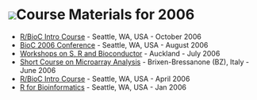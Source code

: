 ![](/images/icons/help.gif)Course Materials for 2006
====================================================

* [R/BioC Intro Course](biocintro_oct/) - Seattle, WA, USA - October 2006
* [BioC 2006 Conference](BioC2006/) - Seattle, WA, USA - August 2006
* [Workshops on S, R and Bioconductor](aucklandwksp/) - Auckland - July 2006
* [Short Course on Microarray Analysis](http://www.economia.unimi.it/marray/2006/) -
  Brixen-Bressanone (BZ), Italy - June 2006
* [R/BioC Intro Course](biocintro_april/) - Seattle, WA, USA - April 2006
* [R for Bioinformatics](rforbioinformatics/) - Seattle, WA, USA - Jan 2006
